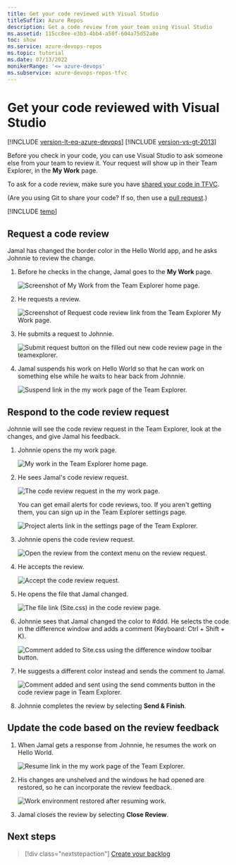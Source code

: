 ```yaml
---
title: Get your code reviewed with Visual Studio
titleSuffix: Azure Repos
description: Get a code review from your team using Visual Studio
ms.assetid: 115cc8ee-e3b3-4bb4-a50f-604a75d52a8e
toc: show
ms.service: azure-devops-repos
ms.topic: tutorial
ms.date: 07/13/2022
monikerRange: '<= azure-devops'
ms.subservice: azure-devops-repos-tfvc
---
```



# Get your code reviewed with Visual Studio

[!INCLUDE [version-lt-eq-azure-devops](../../includes/version-lt-eq-azure-devops.md)]
[!INCLUDE [version-vs-gt-2013](../../includes/version-vs-gt-2013.md)]

Before you check in your code, you can use Visual Studio to ask someone else from your team to review it. Your request will show up in their Team Explorer, in the **My Work** page.

To ask for a code review, make sure you have [shared your code in TFVC](share-your-code-in-tfvc-vs.md).

(Are you using Git to share your code? If so, then use a [pull request](../../repos/git/pull-requests.md).)

[!INCLUDE [temp](includes/note-my-work-code-review-support.md)]

## Request a code review

Jamal has changed the border color in the Hello World app, and he asks Johnnie to review the change.

1. Before he checks in the change, Jamal goes to the **My Work** page.

   ![Screenshot of My Work from the Team Explorer home page.](media/get-code-reviewed-vs/IC682169.png) 

2. He requests a review.

   ![Screenshot of Request code review link from the Team Explorer My Work page.](media/get-code-reviewed-vs/IC682170.png)

3. He submits a request to Johnnie.

   ![Submit request button on the filled out new code review page in the teamexplorer.](media/get-code-reviewed-vs/IC682171.png)

4. Jamal suspends his work on Hello World so that he can work on something else while he waits to hear back from Johnnie.

   ![Suspend link in the my work page of the Team Explorer.](media/get-code-reviewed-vs/IC682757.png)

## Respond to the code review request

Johnnie will see the code review request in the Team Explorer, look at the changes, and give Jamal his feedback.

1. Johnnie opens the my work page.

   ![My work in the Team Explorer home page.](media/get-code-reviewed-vs/IC682758.png)

2. He sees Jamal's code review request.

   ![The code review request in the my work page.](media/get-code-reviewed-vs/IC683034.png)

   You can get email alerts for code reviews, too. 
   If you aren't getting them, you can sign up in the Team Explorer settings page.

   ![Project alerts link in the settings page of the Team Explorer.](media/get-code-reviewed-vs/IC682760.png)

3. Johnnie opens the code review request.

   ![Open the review from the context menu on the review request.](media/get-code-reviewed-vs/IC683035.png)

4. He accepts the review.

   ![Accept the code review request.](media/get-code-reviewed-vs/IC683036.png)

5. He opens the file that Jamal changed.

   ![The file link (Site.css) in the code review page.](media/get-code-reviewed-vs/IC683037.png)

6. Johnnie sees that Jamal changed the color to #ddd. He selects the code in the difference window and adds a comment (Keyboard: Ctrl + Shift + K).

   ![Comment added to Site.css using the difference window toolbar button.](media/get-code-reviewed-vs/IC682763.png)

7. He suggests a different color instead and sends the comment to Jamal.

   ![Comment added and sent using the send comments button in the code review page in Team Explorer.](media/get-code-reviewed-vs/IC682764.png)

8. Johnnie completes the review by selecting **Send & Finish**.

## Update the code based on the review feedback

1. When Jamal gets a response from Johnnie, he resumes the work on Hello World.

   ![Resume link in the my work page of the Team Explorer.](media/get-code-reviewed-vs/IC683038.png)

2. His changes are unshelved and the windows he had opened are restored, so he can incorporate the review feedback.

   ![Work environment restored after resuming work.](media/get-code-reviewed-vs/IC683039.png)

3. Jamal closes the review by selecting **Close Review**.

## Next steps

> [!div class="nextstepaction"]
> [Create your backlog](../../boards/backlogs/create-your-backlog.md)
